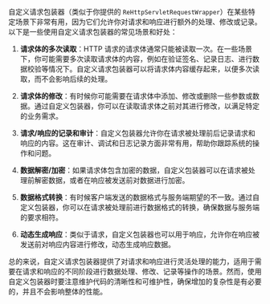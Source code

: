 自定义请求包装器（类似于你提供的 `ReHttpServletRequestWrapper`）在某些特定场景下非常有用，因为它们允许你对请求和响应进行额外的处理、修改或记录。以下是一些使用自定义请求包装器的常见场景和好处：

1. **请求体的多次读取**：HTTP 请求的请求体通常只能被读取一次。在一些场景下，你可能需要多次读取请求体的内容，例如在验证签名、记录日志、进行数据校验等情况下。自定义请求包装器可以将请求体内容缓存起来，以便多次读取，而不会影响后续的处理。

2. **请求体的修改**：有时候你可能需要在请求体中添加、修改或删除一些参数或数据。通过自定义包装器，你可以在读取请求体之前对其进行修改，以满足特定的业务需求。

3. **请求/响应的记录和审计**：自定义包装器允许你在请求被处理前后记录请求和响应的内容。这在审计、调试和日志记录方面非常有用，帮助你跟踪系统的操作和问题。

4. **数据解密/加密**：如果请求体包含加密的数据，自定义包装器可以在请求被处理前解密数据，或者在响应被发送前对数据进行加密。

5. **数据格式转换**：有时候客户端发送的数据格式与服务端期望的不一致。通过自定义包装器，你可以在请求被处理前进行数据格式的转换，确保数据与服务端的要求相符。

6. **动态生成响应**：类似于请求，自定义包装器也可以用于响应，允许你在响应被发送前对响应内容进行修改，动态生成响应数据。

总的来说，自定义请求包装器提供了对请求和响应进行灵活处理的能力，适用于需要在请求和响应的不同阶段进行数据处理、修改、记录等操作的场景。然而，使用自定义包装器时要注意维护代码的清晰性和可维护性，确保增加的复杂性是有必要的，并且不会影响整体的性能。